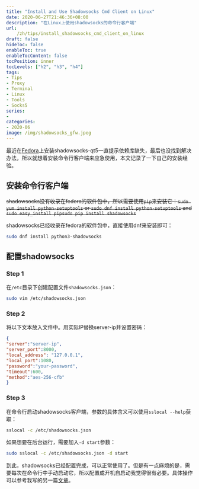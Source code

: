 ```yaml
---
title: "Install and Use Shadowsocks Cmd Client on Linux"
date: 2020-06-27T21:46:36+08:00
description: "在Linux上使用shadowsocks的命令行客户端"
url:
    /zh/tips/install_shadowsocks_cmd_client_on_linux
draft: false
hideToc: false
enableToc: true
enableTocContent: false
tocPosition: inner
tocLevels: ["h2", "h3", "h4"]
tags:
- Tips
- Proxy
- Terminal
- Linux
- Tools
- Socks5
series:
-
categories:
- 2020-06
image: /img/shadowsocks_gfw.jpeg
---
```


最近在[Fedora](https://fedoraproject.org/)上安装shadowsocks-qt5一直提示依赖库缺失，最后也没找到解决办法，所以就想着安装命令行客户端来应急使用，本文记录了一下自己的安装经验。

## 安装命令行客户端

~~shadowsocks没有收录在fedora的软件包中，所以需要使用`pip`来安装它：`sudo yum install python-setuptools` or `sudo dnf install python-setuptools` and `sudo easy_install pipsudo pip install shadowsocks`~~

shadowsocks已经收录在fedora的软件包中，直接使用dnf来安装即可：
```bash
sudo dnf install python3-shadowsocks
```

## 配置shadowsocks
### Step 1
在`/etc`目录下创建配置文件`shadowsocks.json`：
```bash
sudo vim /etc/shadowsocks.json
```
### Step 2
将以下文本放入文件中。用实际IP替换server-ip并设置密码：
```json
{
"server":"server-ip",
"server_port":8000,
"local_address": "127.0.0.1",
"local_port":1080,
"password":"your-password",
"timeout":600,
"method":"aes-256-cfb"
}
```
### Step 3
在命令行启动shadowsocks客户端，参数的具体含义可以使用`sslocal --help`获取：
```bash
sslocal -c /etc/shadowsocks.json
```

如果想要在后台运行，需要加入`-d start`参数：
```bash
sudo sslocal -c /etc/shadowsocks.json -d start
```

到此，shadowsocks已经配置完成，可以正常使用了。但是有一点麻烦的是，需要每次在命令行中手动启动它，所以配置成开机自启动我觉得很有必要。具体操作可以参考我写的另一篇[文章](/zh/tips/autostart_a_service_at_boot_on_linux)。